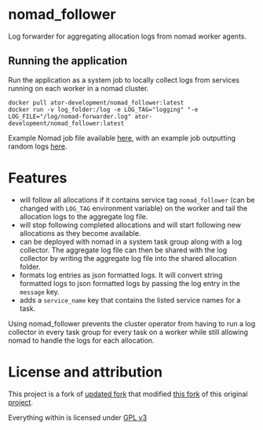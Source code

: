 # nomad_follower
Log forwarder for aggregating allocation logs from nomad worker agents.

## Running the application 
Run the application as a system job to locally collect logs from services running on each worker in a nomad cluster.
```
docker pull ator-development/nomad_follower:latest
docker run -v log_folder:/log -e LOG_TAG="logging" "-e LOG_FILE="/log/nomad-forwarder.log" ator-development/nomad_follower:latest
```

Example Nomad job file available [here](./nomad_follower.nomad), with an example job outputting random logs [here](./example.nomad).

# Features
 - will follow all allocations if it contains service tag ```nomad_follower``` (can be changed with `LOG_TAG` environment variable) on the worker and tail the allocation logs to the aggregate log file. 
 - will stop following completed allocations and will start following new allocations as they become available. 
 - can be deployed with nomad in a system task group along with a log collector. The aggregate log file can then be shared with the log collector by writing the aggregate log file into the shared allocation folder. 
 - formats log entries as json formatted logs. It will convert string formatted logs to json formatted logs by passing the log entry in the ```message``` key. 
 - adds a ```service_name``` key that contains the listed service names for a task.

Using nomad_follower prevents the cluster operator from having to run a log collector in every task group for every task on a worker while still allowing nomad to handle the logs for each allocation. 

# License and attribution

This project is a fork of [updated fork](https://github.com/sofixa/nomad_follower) that modified [this fork](https://github.com/sas1024/nomad_follower) of this original [project](https://github.com/adragoset/nomad_follower).

Everything within is licensed under [GPL v3](./LICENSE)
